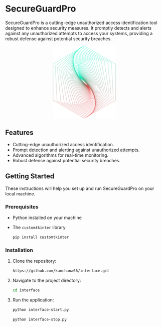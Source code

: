 # SecureGuardPro

SecureGuardPro is a cutting-edge unauthorized access identification tool designed to enhance security measures. It promptly detects and alerts against any unauthorized attempts to access your systems, providing a robust defense against potential security breaches.
<p  align="center">
<img src="https://github.com/kanchana66/interface/blob/main/img/start.png" width="200" heigth="200" />
</p>

## Features

- Cutting-edge unauthorized access identification.
- Prompt detection and alerting against unauthorized attempts.
- Advanced algorithms for real-time monitoring.
- Robust defense against potential security breaches.

## Getting Started

These instructions will help you set up and run SecureGuardPro on your local machine.

### Prerequisites

- Python installed on your machine
- The `customtkinter` library

   ```bash
   pip install customtkinter
   ```
### Installation

1. Clone the repository:
   ```bash
   https://github.com/kanchana66/interface.git
   ```
2. Navigate to the project directory:
   ```bash
   cd interface
   ```
3. Run the application:
   ```bash
   python interface-start.py
   ```
   ```bash
   python interface-stop.py
   ```
